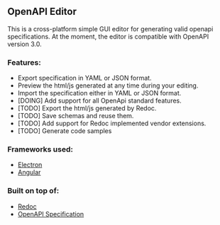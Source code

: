## OpenAPI Editor

This is a cross-platform simple GUI editor for generating valid openapi specifications. At the moment, the editor is compatible with OpenAPI version 3.0.

### Features:
* Export specification in YAML or JSON format. 
* Preview the html/js generated at any time during your editing.
* Import the specification either in YAML or JSON format.
* [DOING] Add support for all OpenApi standard features.
* [TODO] Export the html/js generated by Redoc. 
* [TODO] Save schemas and reuse them.
* [TODO] Add support for Redoc implemented vendor extensions.
* [TODO] Generate code samples

### Frameworks used:
* [Electron](https://github.com/electron/electron)
* [Angular](https://github.com/angular/angular)

### Built on top of:
* [Redoc](https://github.com/Redocly/redoc)
* [OpenAPI Specification](https://github.com/OAI/OpenAPI-Specification)
